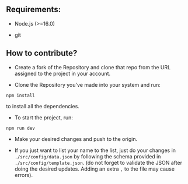 ## Requirements:

- Node.js (>=16.0)

- git

## How to contribute?

- Create a fork of the Repository and clone that repo from the URL assigned to the project in your account.

- Clone the Repository you've made into your system and run:

```
npm install
```

to install all the dependencies.

- To start the project, run:

```
npm run dev
```

- Make your desired changes and push to the origin.

- If you just want to list your name to the list, just do your changes in `./src/config/data.json` by following the schema provided in `./src/config/template.json`. (do not forget to validate the JSON after doing the desired updates. Adding an extra `,` to the file may cause errors).
